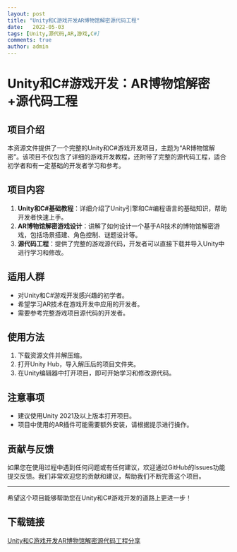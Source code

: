 ```yaml
---
layout: post
title: "Unity和C游戏开发AR博物馆解密源代码工程"
date:   2022-05-03
tags: [Unity,源代码,AR,游戏,C#]
comments: true
author: admin
---
```

# Unity和C#游戏开发：AR博物馆解密+源代码工程

## 项目介绍

本资源文件提供了一个完整的Unity和C#游戏开发项目，主题为“AR博物馆解密”。该项目不仅包含了详细的游戏开发教程，还附带了完整的源代码工程，适合初学者和有一定基础的开发者学习和参考。

## 项目内容

1. **Unity和C#基础教程**：详细介绍了Unity引擎和C#编程语言的基础知识，帮助开发者快速上手。
2. **AR博物馆解密游戏设计**：讲解了如何设计一个基于AR技术的博物馆解密游戏，包括场景搭建、角色控制、谜题设计等。
3. **源代码工程**：提供了完整的游戏源代码，开发者可以直接下载并导入Unity中进行学习和修改。

## 适用人群

- 对Unity和C#游戏开发感兴趣的初学者。
- 希望学习AR技术在游戏开发中应用的开发者。
- 需要参考完整游戏项目源代码的开发者。

## 使用方法

1. 下载资源文件并解压缩。
2. 打开Unity Hub，导入解压后的项目文件夹。
3. 在Unity编辑器中打开项目，即可开始学习和修改源代码。

## 注意事项

- 建议使用Unity 2021及以上版本打开项目。
- 项目中使用的AR插件可能需要额外安装，请根据提示进行操作。

## 贡献与反馈

如果您在使用过程中遇到任何问题或有任何建议，欢迎通过GitHub的Issues功能提交反馈。我们非常欢迎您的贡献和建议，帮助我们不断完善这个项目。

---

希望这个项目能够帮助您在Unity和C#游戏开发的道路上更进一步！

## 下载链接

[Unity和C游戏开发AR博物馆解密源代码工程分享](https://pan.quark.cn/s/af66cbee1899)